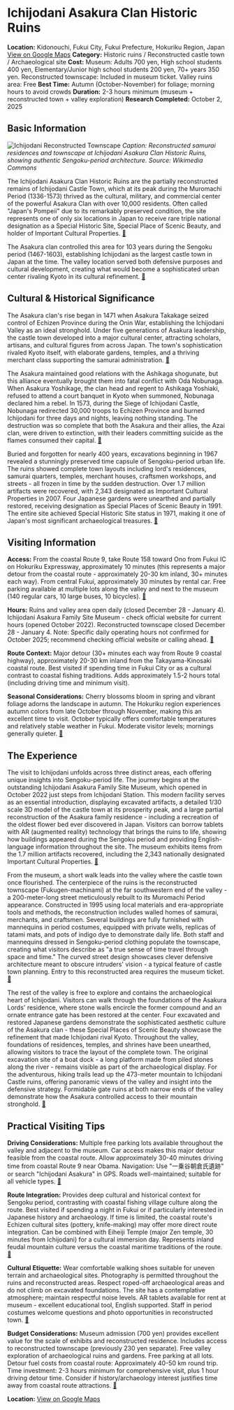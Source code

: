 # Ichijodani Asakura Clan Historic Ruins

**Location:** Kidonouchi, Fukui City, Fukui Prefecture, Hokuriku Region, Japan [View on Google Maps](https://maps.google.com/maps?q=35.999474,136.29557)
**Category:** Historic ruins / Reconstructed castle town / Archaeological site
**Cost:** Museum: Adults 700 yen, High school students 400 yen, Elementary/Junior high school students 200 yen, 70+ years 350 yen. Reconstructed townscape: Included in museum ticket. Valley ruins area: Free
**Best Time:** Autumn (October-November) for foliage; morning hours to avoid crowds
**Duration:** 2-3 hours minimum (museum + reconstructed town + valley exploration)
**Research Completed:** October 2, 2025

## Basic Information

![Ichijodani Reconstructed Townscape](https://upload.wikimedia.org/wikipedia/commons/2/2c/Restored_samurai_manor_of_Ichijodani_Asakura_Clan_Ruins_in_September_2024.jpg)
*Caption: Reconstructed samurai residences and townscape at Ichijodani Asakura Clan Historic Ruins, showing authentic Sengoku-period architecture. Source: Wikimedia Commons*

The Ichijodani Asakura Clan Historic Ruins are the partially reconstructed remains of Ichijodani Castle Town, which at its peak during the Muromachi Period (1336-1573) thrived as the cultural, military, and commercial center of the powerful Asakura Clan with over 10,000 residents. Often called "Japan's Pompeii" due to its remarkably preserved condition, the site represents one of only six locations in Japan to receive rare triple national designation as a Special Historic Site, Special Place of Scenic Beauty, and holder of Important Cultural Properties. [🔗](https://en.wikipedia.org/wiki/Ichij%C5%8Ddani_Asakura_Family_Historic_Ruins)

The Asakura clan controlled this area for 103 years during the Sengoku period (1467-1603), establishing Ichijodani as the largest castle town in Japan at the time. The valley location served both defensive purposes and cultural development, creating what would become a sophisticated urban center rivaling Kyoto in its cultural refinement. [🔗](https://www.japan-guide.com/e/e6606.html)

## Cultural & Historical Significance

The Asakura clan's rise began in 1471 when Asakura Takakage seized control of Echizen Province during the Onin War, establishing the Ichijodani Valley as an ideal stronghold. Under five generations of Asakura leadership, the castle town developed into a major cultural center, attracting scholars, artisans, and cultural figures from across Japan. The town's sophistication rivaled Kyoto itself, with elaborate gardens, temples, and a thriving merchant class supporting the samurai administration. [🔗](https://www.japan.travel/en/japans-local-treasures/ichijodani-asakura-clan-ruins/)

The Asakura maintained good relations with the Ashikaga shogunate, but this alliance eventually brought them into fatal conflict with Oda Nobunaga. When Asakura Yoshikage, the clan head and regent to Ashikaga Yoshiaki, refused to attend a court banquet in Kyoto when summoned, Nobunaga declared him a rebel. In 1573, during the Siege of Ichijodani Castle, Nobunaga redirected 30,000 troops to Echizen Province and burned Ichijodani for three days and nights, leaving nothing standing. The destruction was so complete that both the Asakura and their allies, the Azai clan, were driven to extinction, with their leaders committing suicide as the flames consumed their capital. [🔗](https://en.wikipedia.org/wiki/Ichij%C5%8Ddani_Asakura_Family_Historic_Ruins)

Buried and forgotten for nearly 400 years, excavations beginning in 1967 revealed a stunningly preserved time capsule of Sengoku-period urban life. The ruins showed complete town layouts including lord's residences, samurai quarters, temples, merchant houses, craftsmen workshops, and streets - all frozen in time by the sudden destruction. Over 1.7 million artifacts were recovered, with 2,343 designated as Important Cultural Properties in 2007. Four Japanese gardens were unearthed and partially restored, receiving designation as Special Places of Scenic Beauty in 1991. The entire site achieved Special Historic Site status in 1971, making it one of Japan's most significant archaeological treasures. [🔗](https://www.japan-guide.com/e/e6606.html)

## Visiting Information

**Access:** From the coastal Route 9, take Route 158 toward Ono from Fukui IC on Hokuriku Expressway, approximately 10 minutes (this represents a major detour from the coastal route - approximately 20-30 km inland, 30+ minutes each way). From central Fukui, approximately 30 minutes by rental car. Free parking available at multiple lots along the valley and next to the museum (140 regular cars, 10 large buses, 10 bicycles). [🔗](https://www.japan-guide.com/e/e6606.html)

**Hours:** Ruins and valley area open daily (closed December 28 - January 4). Ichijodani Asakura Family Site Museum - check official website for current hours (opened October 2022). Reconstructed townscape closed December 28 - January 4. Note: Specific daily operating hours not confirmed for October 2025; recommend checking official website or calling ahead. [🔗](https://asakura-museum.pref.fukui.lg.jp/en/)

**Route Context:** Major detour (30+ minutes each way from Route 9 coastal highway), approximately 20-30 km inland from the Takayama-Kinosaki coastal route. Best visited if spending time in Fukui City or as a cultural contrast to coastal fishing traditions. Adds approximately 1.5-2 hours total (including driving time and minimum visit).

**Seasonal Considerations:** Cherry blossoms bloom in spring and vibrant foliage adorns the landscape in autumn. The Hokuriku region experiences autumn colors from late October through November, making this an excellent time to visit. October typically offers comfortable temperatures and relatively stable weather in Fukui. Moderate visitor levels; mornings generally quieter. [🔗](https://www.japan-guide.com/e/e6606.html)

## The Experience

The visit to Ichijodani unfolds across three distinct areas, each offering unique insights into Sengoku-period life. The journey begins at the outstanding Ichijodani Asakura Family Site Museum, which opened in October 2022 just steps from Ichijodani Station. This modern facility serves as an essential introduction, displaying excavated artifacts, a detailed 1/30 scale 3D model of the castle town at its prosperity peak, and a large partial reconstruction of the Asakura family residence - including a recreation of the oldest flower bed ever discovered in Japan. Visitors can borrow tablets with AR (augmented reality) technology that brings the ruins to life, showing how buildings appeared during the Sengoku period and providing English-language information throughout the site. The museum exhibits items from the 1.7 million artifacts recovered, including the 2,343 nationally designated Important Cultural Properties. [🔗](https://asakura-museum.pref.fukui.lg.jp/en/)

From the museum, a short walk leads into the valley where the castle town once flourished. The centerpiece of the ruins is the reconstructed townscape (Fukugen-machinami) at the far southwestern end of the valley - a 200-meter-long street meticulously rebuilt to its Muromachi Period appearance. Constructed in 1995 using local materials and era-appropriate tools and methods, the reconstruction includes walled homes of samurai, merchants, and craftsmen. Several buildings are fully furnished with mannequins in period costumes, equipped with private wells, replicas of tatami mats, and pots of indigo dye to demonstrate daily life. Both staff and mannequins dressed in Sengoku-period clothing populate the townscape, creating what visitors describe as "a true sense of time travel through space and time." The curved street design showcases clever defensive architecture meant to obscure intruders' vision - a typical feature of castle town planning. Entry to this reconstructed area requires the museum ticket. [🔗](https://www.japan-guide.com/e/e6606.html)

The rest of the valley is free to explore and contains the archaeological heart of Ichijodani. Visitors can walk through the foundations of the Asakura Lords' residence, where stone walls encircle the former compound and an ornate entrance gate has been restored at the center. Four excavated and restored Japanese gardens demonstrate the sophisticated aesthetic culture of the Asakura clan - these Special Places of Scenic Beauty showcase the refinement that made Ichijodani rival Kyoto. Throughout the valley, foundations of residences, temples, and shrines have been unearthed, allowing visitors to trace the layout of the complete town. The original excavation site of a boat dock - a long platform made from piled stones along the river - remains visible as part of the archaeological display. For the adventurous, hiking trails lead up the 473-meter mountain to Ichijodani Castle ruins, offering panoramic views of the valley and insight into the defensive strategy. Formidable gate ruins at both narrow ends of the valley demonstrate how the Asakura controlled access to their mountain stronghold. [🔗](https://www.japan.travel/en/japans-local-treasures/ichijodani-asakura-clan-ruins/)

## Practical Visiting Tips

**Driving Considerations:** Multiple free parking lots available throughout the valley and adjacent to the museum. Car access makes this major detour feasible from the coastal route. Allow approximately 30-40 minutes driving time from coastal Route 9 near Obama. Navigation: Use "一乗谷朝倉氏遺跡" or search "Ichijodani Asakura" in GPS. Roads well-maintained; suitable for all vehicle types. [🔗](https://www.japan-guide.com/e/e6606.html)

**Route Integration:** Provides deep cultural and historical context for Sengoku period, contrasting with coastal fishing village culture along the route. Best visited if spending a night in Fukui or if particularly interested in Japanese history and archaeology. If time is limited, the coastal route's Echizen cultural sites (pottery, knife-making) may offer more direct route integration. Can be combined with Eiheiji Temple (major Zen temple, 30 minutes from Ichijodani) for a cultural immersion day. Represents inland feudal mountain culture versus the coastal maritime traditions of the route. [🔗](https://centrip-japan.com/spot/426.html)

**Cultural Etiquette:** Wear comfortable walking shoes suitable for uneven terrain and archaeological sites. Photography is permitted throughout the ruins and reconstructed areas. Respect roped-off archaeological areas and do not climb on excavated foundations. The site has a contemplative atmosphere; maintain respectful noise levels. AR tablets available for rent at museum - excellent educational tool, English supported. Staff in period costumes welcome questions and photo opportunities in reconstructed town. [🔗](https://fukuitourguides.org/en/sightseeing/asakura/)

**Budget Considerations:** Museum admission (700 yen) provides excellent value for the scale of exhibits and reconstructed residence. Includes access to reconstructed townscape (previously 230 yen separate). Free valley exploration of archaeological ruins and gardens. Free parking at all lots. Detour fuel costs from coastal route: Approximately 40-50 km round trip. Time investment: 2-3 hours minimum for comprehensive visit, plus 1 hour driving detour time. Consider if history/archaeology interest justifies time away from coastal route attractions. [🔗](https://www.japan-guide.com/e/e6606.html)

**Location:** [View on Google Maps](https://maps.google.com/maps?q=35.999474,136.29557)
